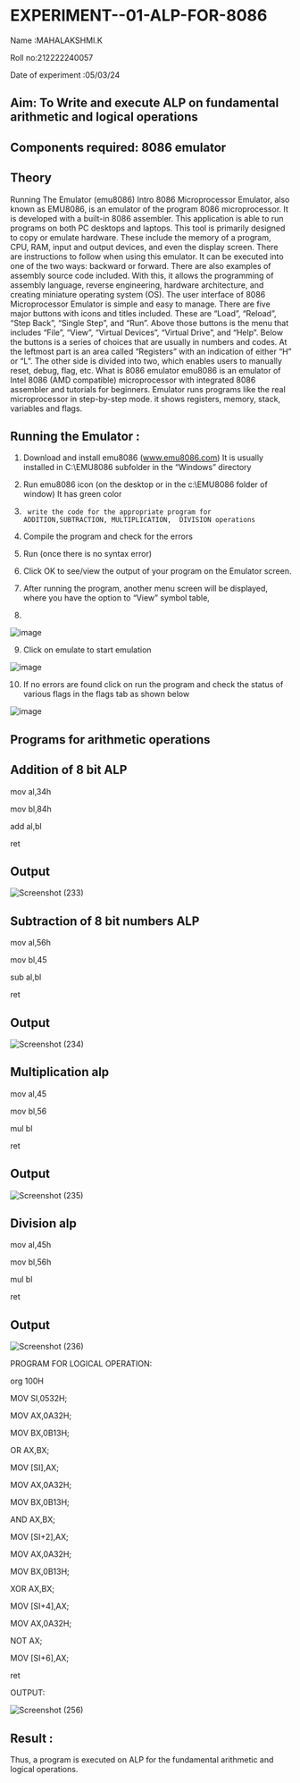 # EXPERIMENT--01-ALP-FOR-8086
Name :MAHALAKSHMI.K

Roll no:212222240057 

Date of experiment :05/03/24





## Aim: To Write and execute ALP on fundamental arithmetic and logical operations
## Components required: 8086  emulator 
## Theory 
Running The Emulator (emu8086) Intro 8086 Microprocessor Emulator, also known as EMU8086, is an emulator of the program 8086 microprocessor. It is developed with a built-in 8086 assembler. This application is able to run programs on both PC desktops and laptops. This tool is primarily designed to copy or emulate hardware. These include the memory of a program, CPU, RAM, input and output devices, and even the display screen. There are instructions to follow when using this emulator. It can be executed into one of the two ways: backward or forward. There are also examples of assembly source code included. With this, it allows the programming of assembly language, reverse engineering, hardware architecture, and creating miniature operating system (OS). The user interface of 8086 Microprocessor Emulator is simple and easy to manage. There are five major buttons with icons and titles included. These are “Load”, “Reload”, “Step Back”, “Single Step”, and “Run”. Above those buttons is the menu that includes “File”, “View”, “Virtual Devices”, “Virtual Drive”, and “Help”. Below the buttons is a series of choices that are usually in numbers and codes. At the leftmost part is an area called “Registers” with an indication of either “H” or “L”. The other side is divided into two, which enables users to manually reset, debug, flag, etc. What is 8086 emulator emu8086 is an emulator of Intel 8086 (AMD compatible) microprocessor with integrated 8086 assembler and tutorials for beginners. Emulator runs programs like the real microprocessor in step-by-step mode. it shows registers, memory, stack, variables and flags.


 ## Running the Emulator :
1.	Download and install emu8086 (www.emu8086.com) It is usually installed in C:\EMU8086 subfolder in the “Windows” directory
2.	  Run  emu8086 icon (on the desktop or in the c:\EMU8086 folder of window) It has green color 
 
 
3.		write the code for the appropriate program for ADDITION,SUBTRACTION, MULTIPLICATION,  DIVISION operations 

4.	 Compile the program and check for the errors 
5.	Run (once there is no syntax error) 

6.	Click OK to see/view the output of your program on the Emulator screen. 


7.	After running the program, another menu screen will be displayed, where you have the option to “View” symbol table,
8.	 


![image](https://user-images.githubusercontent.com/36288975/189273263-d65baae9-4b8f-4723-afb3-c0ffa4052b04.png)











9.	Click on emulate to start emulation 








![image](https://user-images.githubusercontent.com/36288975/189273273-9bb36ec1-e2e8-4892-8d35-37707332bfdc.png)








10.	If no errors are found click on run the program and check the status of various flags in the flags tab as shown below 






![image](https://user-images.githubusercontent.com/36288975/189273277-113a2a33-4a40-4ff8-95a5-ecd3a1f504fe.png)







## Programs for arithmetic  operations

## Addition  of 8 bit ALP 

mov al,34h

mov bl,84h

add al,bl

ret


## Output 

![Screenshot (233)](https://github.com/maha712/EXPERIMENT--01-ALP-FOR-8086/assets/121156360/0c5c4ba7-dd7d-4d5e-8144-28ae0307398b)

 
## Subtraction   of 8 bit numbers  ALP 

mov al,56h

mov bl,45

sub al,bl

ret
 
## Output  

![Screenshot (234)](https://github.com/maha712/EXPERIMENT--01-ALP-FOR-8086/assets/121156360/26337e53-5d2c-4a17-8dbe-6a66d05358f3)

## Multiplication alp 

mov al,45

mov bl,56

mul bl

ret

 ## Output  
 
![Screenshot (235)](https://github.com/maha712/EXPERIMENT--01-ALP-FOR-8086/assets/121156360/61892747-c1bc-4355-a827-2daa30decf6c)


## Division alp 

mov al,45h

mov bl,56h

mul bl

ret

## Output  

![Screenshot (236)](https://github.com/maha712/EXPERIMENT--01-ALP-FOR-8086/assets/121156360/f9c49ac3-ac36-4c44-a25f-42b069889e93)


PROGRAM FOR LOGICAL  OPERATION:


org 100H  

MOV SI,0532H;

MOV AX,0A32H;

MOV BX,0B13H;

OR AX,BX;

MOV [SI],AX;

MOV AX,0A32H;

MOV BX,0B13H;

AND AX,BX; 

MOV [SI+2],AX;

MOV AX,0A32H;

MOV BX,0B13H; 

XOR AX,BX;    

MOV [SI+4],AX;

MOV AX,0A32H;

NOT AX; 

MOV [SI+6],AX;

ret 

OUTPUT:

![Screenshot (256)](https://github.com/maha712/EXPERIMENT--01-ALP-FOR-8086/assets/121156360/a982f3a7-bf63-4f39-9a46-cb880af3a992)


## Result :
 Thus, a program is executed on ALP for the fundamental arithmetic and logical operations.








